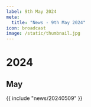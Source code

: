 ```yaml
---
label: 9th May 2024
meta:
  title: "News - 9th May 2024"
icon: broadcast
image: /static/thumbnail.jpg
---
```


# 2024
## May

{{ include "news/20240509" }}